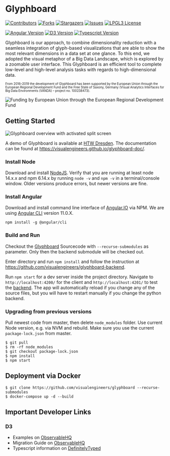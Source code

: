 # Glyphboard

[![Contributors][contributors-shield]][contributors-url]
[![Forks][forks-shield]][forks-url]
[![Stargazers][stars-shield]][stars-url]
[![Issues][issues-shield]][issues-url]
[![LPGL3 License][license-shield]][license-url]

[![Angular Version][angular-shield]][angular-url]
[![D3 Version][d3-shield]][d3-url]
[![Typescript Version][typescript-shield]][typescript-url]

Glyphboard is our approach, to combine dimensionality reduction with a seamless integration of glyph-based visualizations that are able to show the most relevant dimensions in a data set at one glance. To this end, we adopted the visual metaphor of a Big Data Landscape, which is explored by a zoomable user interface. This Glyphboard is an efficient tool to complete low-level and high-level analysis tasks with regards to high-dimensional data.

<sub><sup>From 2016–2019 the development of Glyphboard has been supported by the European Union through the European Regional Development Fund and the
Free State of Saxony, Germany (Visual Analytics Interfaces for Big Data Environments (VANDA) – project no. 100238473).</sup></sub>

![Funding by European Union through the European Regional Development Fund](funding_erdf.png?raw=true)

## Getting Started

![Glyphboard overview with activated split screen](glyphboard.png?raw=true)

A demo of Glyphboard is available at [HTW Dresden](http://itv21.informatik.htw-dresden.de:4200/). The documentation can be found at https://visualengineers.github.io/glyphboard-doc/.

### Install Node 

Download and install [NodeJS](https://nodejs.org/en/download/). Verify that you are running at least node 14.x.x and npm 6.14.x by running `node -v` and `npm -v` in a terminal/console window. Older versions produce errors, but newer versions are fine.

### Install Angular

Download and install command line interface of [Angular.IO](https://angular.io/) via NPM. We are using [Angular CLI](https://github.com/angular/angular-cli) version 11.0.X.

`npm install -g @angular/cli`

### Build and Run

Checkout the [Glyphboard](https://github.com/visualengineers/glyphboard.git) Sourcecode with `--recurse-submodules` as parameter. Only then the backend submodule will be checked out.

Enter directory and run `npm install` and follow the instruction at https://github.com/visualengineers/glyphboard-backend.

Run `npm start` for a dev server inside the project directory. Navigate to `http://localhost:4200/` for the client and `http://localhost:4201/` to test the [backend](https://github.com/visualengineers/glyphboard-backend). The app will automatically reload if you change any of the source files, but you will have to restart manually if you change the python backend.

### Upgrading from previous versions

Pull newest code from master, then delete `node_modules` folder. Use current Node version, e.g. via NVM and rebuild. Make sure you use the current `package-lock.json` from master.

````
$ git pull
$ rm -rf node_modules
$ git checkout package-lock.json
$ npm install
$ npm start
````

## Deployment via Docker

```
$ git clone https://github.com/visualengineers/glyphboard --recurse-submodules
$ docker-compose up -d --build
```

## Important Developer Links

### D3

* Examples on [ObservableHQ](https://observablehq.com/@d3/)
* Migration Guide on [ObservableHQ](https://observablehq.com/@d3/d3v6-migration-guide)
* Typescript information on [DefinitelyTyped](https://github.com/DefinitelyTyped/DefinitelyTyped)

<!-- MARKDOWN LINKS & IMAGES -->
<!-- https://www.markdownguide.org/basic-syntax/#reference-style-links -->
[angular-shield]: https://img.shields.io/badge/dynamic/json?color=brightgreen&label=angular&query=%24.dependencies[%27%40angular%2Fcdk%27]&url=https%3A%2F%2Fraw.githubusercontent.com%2Fvisualengineers%2Fglyphboard%2Fmaster%2Fpackage.json&style=for-the-badge
[angular-url]: https://angular.io/
[d3-shield]: https://img.shields.io/badge/dynamic/json?color=brightgreen&label=D3&query=%24.dependencies[%27d3%27]&url=https%3A%2F%2Fraw.githubusercontent.com%2Fvisualengineers%2Fglyphboard%2Fmaster%2Fpackage.json&style=for-the-badge
[d3-url]: https://d3js.org/
[typescript-shield]: https://img.shields.io/badge/dynamic/json?color=brightgreen&label=Typescript&query=%24.devDependencies[%27typescript%27]&url=https%3A%2F%2Fraw.githubusercontent.com%2Fvisualengineers%2Fglyphboard%2Fmaster%2Fpackage.json&style=for-the-badge
[typescript-url]: https://www.typescriptlang.org/
[contributors-shield]: https://img.shields.io/github/contributors/visualengineers/glyphboard.svg?style=for-the-badge
[contributors-url]: https://github.com/visualengineers/glyphboard/graphs/contributors
[forks-shield]: https://img.shields.io/github/forks/visualengineers/glyphboard.svg?style=for-the-badge
[forks-url]: https://github.com/visualengineers/glyphboard/network/members
[stars-shield]: https://img.shields.io/github/stars/visualengineers/glyphboard.svg?style=for-the-badge
[stars-url]: https://github.com/visualengineers/glyphboard/stargazers
[issues-shield]: https://img.shields.io/github/issues/visualengineers/glyphboard.svg?style=for-the-badge
[issues-url]: https://github.com/visualengineers/glyphboard/issues
[license-shield]: https://img.shields.io/github/license/visualengineers/glyphboard.svg?style=for-the-badge
[license-url]: https://raw.githubusercontent.com/visualengineers/glyphboard/master/LICENSE
